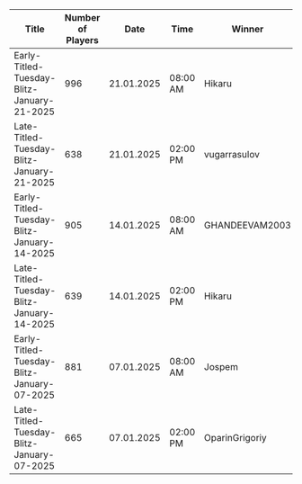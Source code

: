 | Title                                      |   Number of Players | Date       | Time     | Winner         | Tournament Link                                                                                  | Rank List                                                                                                                       |
|--------------------------------------------|---------------------|------------|----------|----------------|--------------------------------------------------------------------------------------------------|---------------------------------------------------------------------------------------------------------------------------------|
| Early-Titled-Tuesday-Blitz-January-21-2025 |                 996 | 21.01.2025 | 08:00 AM | Hikaru         | [Link](https://www.chess.com/tournament/live/early-titled-tuesday-blitz-january-21-2025-5379887) | [Link](https://github.com/cmgchess/Titled-Tuesday-Data/blob/main/ranks/early-titled-tuesday-blitz-january-21-2025-5379887.json) |
| Late-Titled-Tuesday-Blitz-January-21-2025  |                 638 | 21.01.2025 | 02:00 PM | vugarrasulov   | [Link](https://www.chess.com/tournament/live/late-titled-tuesday-blitz-january-21-2025-5379889)  | [Link](https://github.com/cmgchess/Titled-Tuesday-Data/blob/main/ranks/late-titled-tuesday-blitz-january-21-2025-5379889.json)  |
| Early-Titled-Tuesday-Blitz-January-14-2025 |                 905 | 14.01.2025 | 08:00 AM | GHANDEEVAM2003 | [Link](https://www.chess.com/tournament/live/early-titled-tuesday-blitz-january-14-2025-5359019) | [Link](https://github.com/cmgchess/Titled-Tuesday-Data/blob/main/ranks/early-titled-tuesday-blitz-january-14-2025-5359019.json) |
| Late-Titled-Tuesday-Blitz-January-14-2025  |                 639 | 14.01.2025 | 02:00 PM | Hikaru         | [Link](https://www.chess.com/tournament/live/late-titled-tuesday-blitz-january-14-2025-5359021)  | [Link](https://github.com/cmgchess/Titled-Tuesday-Data/blob/main/ranks/late-titled-tuesday-blitz-january-14-2025-5359021.json)  |
| Early-Titled-Tuesday-Blitz-January-07-2025 |                 881 | 07.01.2025 | 08:00 AM | Jospem         | [Link](https://www.chess.com/tournament/live/early-titled-tuesday-blitz-january-07-2025-5338577) | [Link](https://github.com/cmgchess/Titled-Tuesday-Data/blob/main/ranks/early-titled-tuesday-blitz-january-07-2025-5338577.json) |
| Late-Titled-Tuesday-Blitz-January-07-2025  |                 665 | 07.01.2025 | 02:00 PM | OparinGrigoriy | [Link](https://www.chess.com/tournament/live/late-titled-tuesday-blitz-january-07-2025-5338579)  | [Link](https://github.com/cmgchess/Titled-Tuesday-Data/blob/main/ranks/late-titled-tuesday-blitz-january-07-2025-5338579.json)  |